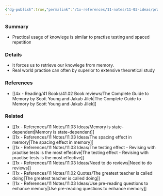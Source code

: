 ```yaml
---
{"dg-publish":true,"permalink":"/1x-references/11-notes/11-03-ideas/practical-usage-of-knowlege-is-superior-to-theory/","title":"Practical usage of knowlege is superior to theory","created":"2024-02-14T20:18:25.363+03:00","updated":"2024-02-14T20:18:25.363+03:00"}
---
```



### Summary
- Practical usage of knowlege is similar to practise testing and spaced repetition

### Details
- It forces us to retrieve our knowlege from memory.
- Real world practise can often by superior to extensive theoretical study

### References
- [[4x - Reading/41 Books/41.02 Book reviews/The Complete Guide to Memory by Scott Young and Jakub Jilek\|The Complete Guide to Memory by Scott Young and Jakub Jilek]]

### Related
- [[1x - References/11 Notes/11.03 Ideas/Memory is state-dependent\|Memory is state-dependent]]
- [[1x - References/11 Notes/11.03 Ideas/The spacing effect in memory\|The spacing effect in memory]]
- [[1x - References/11 Notes/11.03 Ideas/The testing effect - Revising with practise tests is the most effective\|The testing effect - Revising with practise tests is the most effective]]
- [[1x - References/11 Notes/11.03 Ideas/Need to do reviews\|Need to do reviews]]
- [[1x - References/11 Notes/11.02 Quotes/The greatest teacher is called doing\|The greatest teacher is called doing]]
- [[1x - References/11 Notes/11.03 Ideas/Use pre-reading questions to enhance memory\|Use pre-reading questions to enhance memory]]